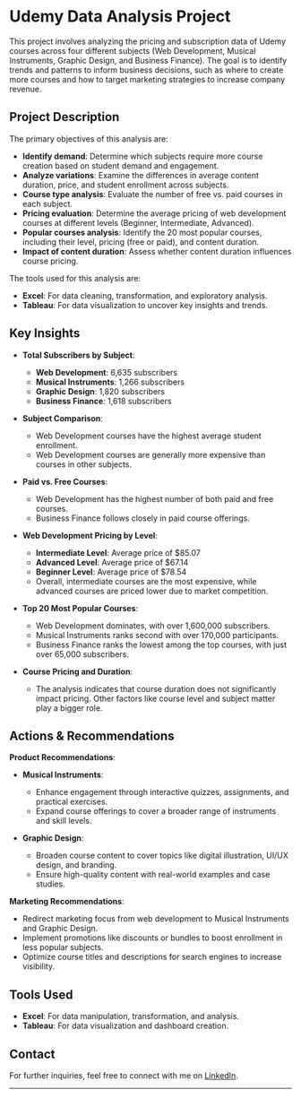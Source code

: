 # Udemy Data Analysis Project

This project involves analyzing the pricing and subscription data of Udemy courses across four different subjects (Web Development, Musical Instruments, Graphic Design, and Business Finance). The goal is to identify trends and patterns to inform business decisions, such as where to create more courses and how to target marketing strategies to increase company revenue.

## Project Description
The primary objectives of this analysis are:
- **Identify demand**: Determine which subjects require more course creation based on student demand and engagement.
- **Analyze variations**: Examine the differences in average content duration, price, and student enrollment across subjects.
- **Course type analysis**: Evaluate the number of free vs. paid courses in each subject.
- **Pricing evaluation**: Determine the average pricing of web development courses at different levels (Beginner, Intermediate, Advanced).
- **Popular courses analysis**: Identify the 20 most popular courses, including their level, pricing (free or paid), and content duration.
- **Impact of content duration**: Assess whether content duration influences course pricing.

The tools used for this analysis are:
- **Excel**: For data cleaning, transformation, and exploratory analysis.
- **Tableau**: For data visualization to uncover key insights and trends.

## Key Insights
- **Total Subscribers by Subject**:
    - **Web Development**: 6,635 subscribers
    - **Musical Instruments**: 1,266 subscribers
    - **Graphic Design**: 1,820 subscribers
    - **Business Finance**: 1,618 subscribers

- **Subject Comparison**:
    - Web Development courses have the highest average student enrollment.
    - Web Development courses are generally more expensive than courses in other subjects.

- **Paid vs. Free Courses**:
    - Web Development has the highest number of both paid and free courses.
    - Business Finance follows closely in paid course offerings.

- **Web Development Pricing by Level**:
    - **Intermediate Level**: Average price of $85.07
    - **Advanced Level**: Average price of $67.14
    - **Beginner Level**: Average price of $78.54
    - Overall, intermediate courses are the most expensive, while advanced courses are priced lower due to market competition.

- **Top 20 Most Popular Courses**:
    - Web Development dominates, with over 1,600,000 subscribers.
    - Musical Instruments ranks second with over 170,000 participants.
    - Business Finance ranks the lowest among the top courses, with just over 65,000 subscribers.

- **Course Pricing and Duration**:
    - The analysis indicates that course duration does not significantly impact pricing. Other factors like course level and subject matter play a bigger role.

## Actions & Recommendations
**Product Recommendations**:
- **Musical Instruments**:
    - Enhance engagement through interactive quizzes, assignments, and practical exercises.
    - Expand course offerings to cover a broader range of instruments and skill levels.
    
- **Graphic Design**:
    - Broaden course content to cover topics like digital illustration, UI/UX design, and branding.
    - Ensure high-quality content with real-world examples and case studies.

**Marketing Recommendations**:
- Redirect marketing focus from web development to Musical Instruments and Graphic Design.
- Implement promotions like discounts or bundles to boost enrollment in less popular subjects.
- Optimize course titles and descriptions for search engines to increase visibility.

## Tools Used
- **Excel**: For data manipulation, transformation, and analysis.
- **Tableau**: For data visualization and dashboard creation.

## Contact
For further inquiries, feel free to connect with me on [LinkedIn](https://www.linkedin.com/in/faiq-syed-7494b5197/).

---

